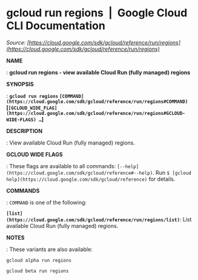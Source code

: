 # gcloud run regions  |  Google Cloud CLI Documentation

*Source: [https://cloud.google.com/sdk/gcloud/reference/run/regions](https://cloud.google.com/sdk/gcloud/reference/run/regions)*

**NAME**

: **gcloud run regions - view available Cloud Run (fully managed) regions**

**SYNOPSIS**

: **`gcloud run regions` `[COMMAND](https://cloud.google.com/sdk/gcloud/reference/run/regions#COMMAND)` [`[GCLOUD_WIDE_FLAG](https://cloud.google.com/sdk/gcloud/reference/run/regions#GCLOUD-WIDE-FLAGS) …`]**

**DESCRIPTION**

: View available Cloud Run (fully managed) regions.

**GCLOUD WIDE FLAGS**

: These flags are available to all commands: `[--help](https://cloud.google.com/sdk/gcloud/reference#--help)`.
Run `$ [gcloud help](https://cloud.google.com/sdk/gcloud/reference)` for details.

**COMMANDS**

: ``COMMAND`` is one of the following:

**`[list](https://cloud.google.com/sdk/gcloud/reference/run/regions/list)`**:
List available Cloud Run (fully managed) regions.

**NOTES**

: These variants are also available:

```
gcloud alpha run regions
```

```
gcloud beta run regions
```